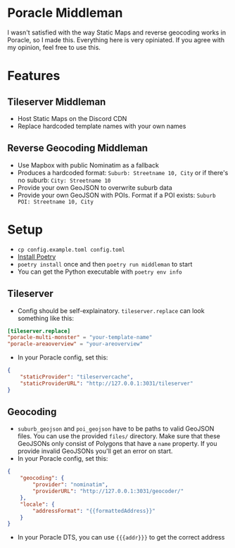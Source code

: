 # Poracle Middleman

I wasn't satisfied with the way Static Maps and reverse 
geocoding works in Poracle, so I made this. 
Everything here is very opiniated. If you agree with my 
opinion, feel free to use this.

# Features

## Tileserver Middleman

- Host Static Maps on the Discord CDN
- Replace hardcoded template names with your own names

## Reverse Geocoding Middleman

- Use Mapbox with public Nominatim as a fallback
- Produces a hardcoded format: `Suburb: Streetname 10, City` 
or if there's no suburb: `City: Streetname 10`
- Provide your own GeoJSON to overwrite suburb data
- Provide your own GeoJSON with POIs. 
Format if a POI exists: `Suburb POI: Streetname 10, City`

# Setup

- `cp config.example.toml config.toml`
- [Install Poetry](https://python-poetry.org/docs/#installation)
- `poetry install` once and then `poetry run middleman` to start
- You can get the Python executable with `poetry env info`

## Tileserver

- Config should be self-explainatory. `tileserver.replace` can look something like this:

```toml
[tileserver.replace]
"poracle-multi-monster" = "your-template-name"
"poracle-areaoverview" = "your-areoverview"
```

- In your Poracle config, set this:

```json
{
    "staticProvider": "tileservercache",
    "staticProviderURL": "http://127.0.0.1:3031/tileserver"
}
```

## Geocoding

- `suburb_geojson` and `poi_geojson` have to be paths to valid GeoJSON files. 
You can use the provided `files/` directory. Make sure that these GeoJSONs 
only consist of Polygons that have a `name` property. 
If you provide invalid GeoJSONs you'll get an error on start.
- In your Poracle config, set this:
```json
{
    "geocoding": {
        "provider": "nominatim",
        "providerURL": "http://127.0.0.1:3031/geocoder/"
    },
    "locale": {
        "addressFormat": "{{formattedAddress}}"
    }
}
```
- In your Poracle DTS, you can use `{{{addr}}}` to get the correct address
